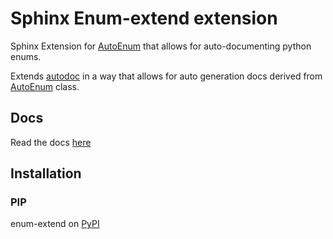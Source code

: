# Sphinx Enum-extend extension

Sphinx Extension for [AutoEnum][2] that allows for auto-documenting python enums.

Extends [autodoc][1] in a way that allows
for auto generation docs derived from [AutoEnum][2] class.

## Docs

Read the docs [here](https://python-sphinx-enum-extend.readthedocs.io/en/main/)

## Installation

### PIP

enum-extend on [PyPI](https://pypi.org/project/sphinx-enum-extend/)

[1]: https://www.sphinx-doc.org/en/master/usage/extensions/autodoc.html
[2]: https://python-enum-extend.readthedocs.io/en/master/class/AutoEnum.html
